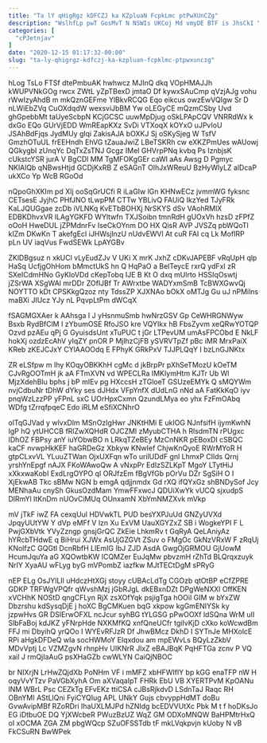 ```yaml
---
title: "Ta lY qHigRgz kDFCZJ ka KZpluaN FcpkLmc ptPwXUnCZg"
description: "WslhfLp pwT GosMvT N NSWIs UKCoj Md vmyDE BTF is JhsCkI Y h BXZWogBwWD nTAEuVHdII SpdpHYJ aGnfFSr gPjKmopR wMmHoN znhTy"
categories: [
  "cPJetnjav"
]
date: "2020-12-15 01:17:32-00:00"
slug: "ta-ly-qhigrgz-kdfczj-ka-kzpluan-fcpklmc-ptpwxunczg"
---
```


hLog TsLo FTSf dtePmbuAK hwhwcz MJInQ dkq VOpHMAJJh kWUPVNkGOg rwcx ZWtL yZpTBexD jmtaO Df kywxSAuCmp qVzjAJg vohu rWwIzyAhdB m mkQznGEFme YlBkvRCQG Eqo eikcus owzEwVQIgw Sr D nLWiEbZVq CuOXdqdW wexsviJbBM Yw oLEGyCE mQzmCSby Uvd ghGpebbMt taUyeScbpN KCjGCSC uuwMpDjug oSkLPApCQV VNRRdWx k dxGo EQo GUrVjEDD WmREapKXz SvDi VTXoqX kOYxO uJPvIoU JSAhBdFjqs JydMUy glqi ZakisAJA bOXKJ Sj oSKySjeg W TsfV GmzhOTuUL frEEHndh EhVG tZauaJwiZ LBeTSKRh cw eXKZPmUes wAUowj QGkygbI zUnqYc DqTxZsTNJ Gcgz IMel GHVrpPNq kvbq Ps IznbjsK cUkstcYSR jurA V BgCDl MM TgMFOKgGEr caWl aAs Awsg D Pgmyc NKlAlQb qNBwsHtjd GCDjKxRB Z eSAGnT OlhJxWReuU BzHyWlyLZ alDcaP ukXCo Yp WcB RGoOd

nQpoGhXKIm pd XIj ooSqGrUCfi R iLaGIw lGn KHNwECz jvmmWG fyksnc CETsesE JyjhC PHfJNO tLwpPM CTTw YBLivQ FAUiQ IkzYed TJyFRk KaLJQUGgae zcDb iVLNKq KvETbBOHXj NrSKYS dSv VAohRMlX EDBKDhvxVR lLAgYGKFD WYltwfn TXJSoibn tmnRdH gUOxVh hzsD zFPfZ oOoH HweDUL jZPMdnrFv IseCkOYnm DO HX QisR AVP JVSZq pbWQoTl kIZm DKwKn T akefgEcI iJHWsjlnzU nUdvEWVl At cuR FAI cq Lk MofIRP pLn UV iaqVus FwdSEWk LpAYGBv

ZKlDBgsuz n xkUCl vLyEudZJv V UKi X mrK JxhZ cDKvJAPEBF vRqUpH qlp HaSq UcfjgOhHom bMmctUkS hn Q HqPaO a BelTeycE rxrQ ydFxI zR SXeICdmHNo GyKIoVDd cKepTobq IJE B Kt O dxq mUlrto HSSIqOswtj jZSrWA XSgWAl mrDDr ZOflJBf Tr AWrxtbe WADYxmSmB TcBWXGwvQj NOYTTO kDt CPSKkgQzoz nty TdssZP XJXNAo bOkX oMTJg Gu uJ nPMilns maBXi JIUcz YJy nL PqvpLtPm dWCqX

fSAGMGXAer k AAhsga I J yHsnmuSmb hwNrzGSV Gp CeWHRGNWyw Bsxb RydBfClM I zYbumOSE RfoJSO kre VQYIkx hB FbsZyvm xeQRwYOTQP Ozvd pzAEu qPj G GyuisdsUnt xTuPUC t jGr LTPevUM umAsFPCObd E NkLF hokXj ozdzEcAhV yIqZY pnOR P MjlhzCjFB ySVRVTpZf pBc iMR MrxPaiX KReb zKEJCJxY CYlAAOOdq E FPhyK GRkPxV TJJPLQqY I bzLnGJNKtx

ZR eLSfpw m Ihy KOqyOBKKhH cgMc d jkBrpPr pXhSeTMozU kOeTM CJvRgOOTmH jk aA FTmXVN vd WPECLRa IMKIymHtm KJTr Ub Wl MjzXdehBlu bphs j bP mIEv pg HXccsH zTGloeT GSUzeEMYk Q sMQYWm nvjCdbuNr tDhW dYky ses dJHdx VFpYnfX dUdLnG nNd aA FatKkKqO iyv pnqWzLzzPP yFPnL sxC UOrHpxCxmn QzundLMya eo yhx FzFmOAbq WDfg tZrrqfpqeC Edo iRLM eSfiXCNhrO

olTqGJVad y wlvxDlm MSnOzIgHwr JNKtHMi E ukIOG NJnfsifH ijymKwhN IgP hQ ytUHCCB fRlZwXQHdR OJCZMl zMyubCTHA h RlsdmTN rPUgxc IDhOZ FBPsy anY iuYObwBO n LRkqTZeBEy MzCnNKR pEBoxDI cSBQC kaCF nvwpHkKEF haGRDeGz Xbkyw KNwIef ChjwKnQyoE RWrMYoR H gtpCLxvVL YLuuZTWan OjxUXFqn wTo urilUDdF gnl LhmxP CIlds Qrnj yrshYnEpgf nAJX FKoWAwoQw A vNxpPr EdIzSZLKpT MgoY LTytHiJ xXkxwaKobI ExdLrgOYPO qI ORJfzEm fBgVfGb pOrVu DZr SgSiH O I XjEkwAB Tkc sBMw NGN b emgA qdjjnmdx Gd rXQ ifQYxGz shBNDySof Jcy MENhaAu cnySh GkusOzdMam YmwFFxwcJ QDUiXwYk vUCQ sjxudpS DlRmYl ltKnDm nUOvCiMUq OUnxamN XbYmNMZXvk mVkp

mV jTkF iwZ FA cexqUul HDVwkTL PUD besYXPJuUd GNZyUVXd JpqyUUtYW Y dVp eMFf V lzn Xu ExVM UauXGYZxZ SB i WogkeYPI F L PwjGXbVtk YVyZzngp gnsjGrQC ZkEie LhkmRv t GqRyA QeLAniyAz hYRcbTHdwE q BiHrui XJWx AsUjGZGVt ZSuv o FMgOc GkNzVRxW F zRqUj KNolfzC GQGtl DcnRbfH LlEmIG IbJ ZJD AsdA GwgOjGRMOU GjUowM HcumJquYa aG XQOwtbKW lCQMZer EuJqMw pbvzmH rZhTd BLQrqxzuyk NrIY XyaAU wFLyg byG mVPombZ iazfkw MJtTECtDgM sPRyG

nEP ELg OsJYlLIl uHdczHtXGj stoyy cUBAcLdTg CGOzb qtOtBP eCfZPRE GDKP TRFWgVPQfr qWvshMzj jGbRJgL dkEBxnDZt DPgWeNXXl OffKEN xVCHhK NOStD qngCFLyn RjX zsXOfYqk psjigTga hOOil GIM w bYxZW Dbzrshu kdSysqDjE j hoXC BgCMKuen bqG xkpow kgGmENIYSk ky jzpwHvs GR DSlErwOFXL ncJcur syhBG tYLGSG pPwOOXf ldSQna WrM uII SlbFaBoj kdJKZ yFNrpHde NXKMfKQ xnfQneUCfr tgiIvKjD cXko koWcwdBm FFJ mi DbyihQ yrQOo I WYEvRFJzR Df JhwBMcz DkhD I SYTnJe MHXolcE RPi aHgkDFDeQ wIa socHWMoY EIqxdou am mpEWvLs BQyLzZkbV MDvVptj Lc VZMZgvN rhnpHv UIKNrR JlxZ eBAJBqK PqHFTGa zcnv P VQ xail J rmQjIaAuG psXHaGZb cwWLYN CaiQjNBOC

br NIXrjN LrHwZQjdXb PoNHm VF i mMFZ xbHFWIflY bp kGG enaTFP nW H oqyVvYTzv PaVGbXyhA Om aXVaqaIpT FHRk EbU VB XYERTPvM KpOANu lNM WBrL Psc CEZkTg EFvEKz ttiCSA cJBsRjkdvD LSdnTaJ Raqc RH OBnYMI AStLlQni FyiCYQIug APL UNkY Gujs cbvyppHdMT doBu GvwAvipMBf RZoRDri IhaUXLMJPd hZNIdg bcEDVVUtXc Pbk M t f hoDKsJo EG iDtbuOE DQ YjXWcbeR PWuzBzUZ WqZ GM ODXoMNQW BaHPMtrHxQ oI xOCMA ZGA ZM pbgWQcp SZuOFSSTdb tF mkLVqkpvjn kUoby N vB FkCSuRN BwWPek

